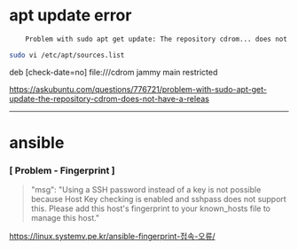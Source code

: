 # apt update error
```bash
    Problem with sudo apt get update: The repository cdrom... does not have a Release file
```

```bash
sudo vi /etc/apt/sources.list
```

deb [check-date=no] file:///cdrom jammy main restricted

https://askubuntu.com/questions/776721/problem-with-sudo-apt-get-update-the-repository-cdrom-does-not-have-a-releas

---

# ansible

### [ Problem - Fingerprint ] 
> "msg": "Using a SSH password instead of a key is not possible because Host Key checking is enabled and sshpass does not support this. Please add this host's fingerprint to your known_hosts file to manage this host."

https://linux.systemv.pe.kr/ansible-fingerprint-접속-오류/

